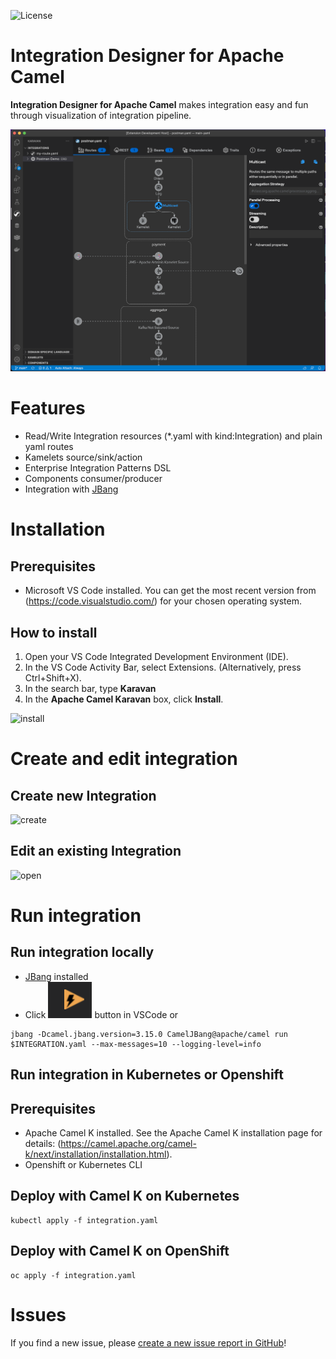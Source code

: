 ![License](https://img.shields.io/badge/License-Apache-blue.svg?style=for-the-badge&logo=apache)

# Integration Designer for Apache Camel


**Integration Designer for Apache Camel** makes integration easy and fun through visualization of integration pipeline.

![karavan-vscode](images/karavan-vscode.png)

# Features

* Read/Write Integration resources (*.yaml with kind:Integration) and plain yaml routes
* Kamelets source/sink/action
* Enterprise Integration Patterns DSL 
* Components consumer/producer 
* Integration with [JBang](https://www.jbang.dev)

# Installation

## Prerequisites
* Microsoft VS Code installed. You can get the most recent version from (https://code.visualstudio.com/) for your chosen operating system.

## How to install
1. Open your VS Code Integrated Development Environment (IDE).
2. In the VS Code Activity Bar, select Extensions. (Alternatively, press Ctrl+Shift+X).
3. In the search bar, type **Karavan**
4. In the **Apache Camel Karavan** box, click **Install**.

![install](screenshots/install.png)

# Create and edit integration 

## Create new Integration

![create](screenshots/create.png)

## Edit an existing Integration

![open](screenshots/open.png)


# Run integration

## Run integration locally
* [JBang](https://www.jbang.dev) installed
* Click ![run](screenshots/run.png) button in VSCode or
```shell
jbang -Dcamel.jbang.version=3.15.0 CamelJBang@apache/camel run $INTEGRATION.yaml --max-messages=10 --logging-level=info
```

## Run integration in Kubernetes or Openshift

## Prerequisites 

* Apache Camel K installed. See the Apache Camel K installation page for details: (https://camel.apache.org/camel-k/next/installation/installation.html).
* Openshift or Kubernetes CLI

## Deploy with Camel K on Kubernetes

```shell
kubectl apply -f integration.yaml
```

## Deploy with Camel K on OpenShift

```shell
oc apply -f integration.yaml
```

# Issues

If you find a new issue, please [create a new issue report in GitHub](https://github.com/apache/camel-karavan/issues)!
